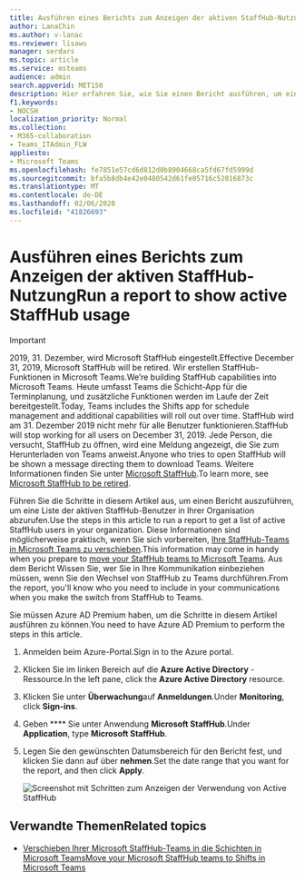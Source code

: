 ```yaml
---
title: Ausführen eines Berichts zum Anzeigen der aktiven StaffHub-Nutzung
author: LanaChin
ms.author: v-lanac
ms.reviewer: lisawu
manager: serdars
ms.topic: article
ms.service: msteams
audience: admin
search.appverid: MET150
description: Hier erfahren Sie, wie Sie einen Bericht ausführen, um eine Liste der aktiven StaffHub-Benutzer in Ihrer Organisation abzurufen.
f1.keywords:
- NOCSH
localization_priority: Normal
ms.collection:
- M365-collaboration
- Teams_ITAdmin_FLW
appliesto:
- Microsoft Teams
ms.openlocfilehash: fe7851e57cd6d812d0b8904668ca5fd67fd5999d
ms.sourcegitcommit: bfa5b8db4e42e0480542d61fe05716c52016873c
ms.translationtype: MT
ms.contentlocale: de-DE
ms.lasthandoff: 02/06/2020
ms.locfileid: "41826693"
---
```

# <a name="run-a-report-to-show-active-staffhub-usage"></a><span data-ttu-id="025ad-103">Ausführen eines Berichts zum Anzeigen der aktiven StaffHub-Nutzung</span><span class="sxs-lookup"><span data-stu-id="025ad-103">Run a report to show active StaffHub usage</span></span>

> [!IMPORTANT]
> <span data-ttu-id="025ad-104">2019, 31. Dezember, wird Microsoft StaffHub eingestellt.</span><span class="sxs-lookup"><span data-stu-id="025ad-104">Effective December 31, 2019, Microsoft StaffHub will be retired.</span></span> <span data-ttu-id="025ad-105">Wir erstellen StaffHub-Funktionen in Microsoft Teams.</span><span class="sxs-lookup"><span data-stu-id="025ad-105">We’re building StaffHub capabilities into Microsoft Teams.</span></span> <span data-ttu-id="025ad-106">Heute umfasst Teams die Schicht-App für die Terminplanung, und zusätzliche Funktionen werden im Laufe der Zeit bereitgestellt.</span><span class="sxs-lookup"><span data-stu-id="025ad-106">Today, Teams includes the Shifts app for schedule management and additional capabilities will roll out over time.</span></span> <span data-ttu-id="025ad-107">StaffHub wird am 31. Dezember 2019 nicht mehr für alle Benutzer funktionieren.</span><span class="sxs-lookup"><span data-stu-id="025ad-107">StaffHub will stop working for all users on December 31, 2019.</span></span> <span data-ttu-id="025ad-108">Jede Person, die versucht, StaffHub zu öffnen, wird eine Meldung angezeigt, die Sie zum Herunterladen von Teams anweist.</span><span class="sxs-lookup"><span data-stu-id="025ad-108">Anyone who tries to open StaffHub will be shown a message directing them to download Teams.</span></span> <span data-ttu-id="025ad-109">Weitere Informationen finden Sie unter [Microsoft StaffHub](microsoft-staffhub-to-be-retired.md).</span><span class="sxs-lookup"><span data-stu-id="025ad-109">To learn more, see [Microsoft StaffHub to be retired](microsoft-staffhub-to-be-retired.md).</span></span>  

<span data-ttu-id="025ad-110">Führen Sie die Schritte in diesem Artikel aus, um einen Bericht auszuführen, um eine Liste der aktiven StaffHub-Benutzer in Ihrer Organisation abzurufen.</span><span class="sxs-lookup"><span data-stu-id="025ad-110">Use the steps in this article to run a report to get a list of active StaffHub users in your organization.</span></span> <span data-ttu-id="025ad-111">Diese Informationen sind möglicherweise praktisch, wenn Sie sich vorbereiten, [Ihre StaffHub-Teams in Microsoft Teams zu verschieben](move-staffhub-teams-to-shifts-in-teams.md).</span><span class="sxs-lookup"><span data-stu-id="025ad-111">This information may come in handy when you prepare to [move your StaffHub teams to Microsoft Teams](move-staffhub-teams-to-shifts-in-teams.md).</span></span> <span data-ttu-id="025ad-112">Aus dem Bericht Wissen Sie, wer Sie in Ihre Kommunikation einbeziehen müssen, wenn Sie den Wechsel von StaffHub zu Teams durchführen.</span><span class="sxs-lookup"><span data-stu-id="025ad-112">From the report, you'll know who you need to include in your communications when you make the switch from StaffHub to Teams.</span></span>

<span data-ttu-id="025ad-113">Sie müssen Azure AD Premium haben, um die Schritte in diesem Artikel ausführen zu können.</span><span class="sxs-lookup"><span data-stu-id="025ad-113">You need to have Azure AD Premium to perform the steps in this article.</span></span>

1. <span data-ttu-id="025ad-114">Anmelden beim Azure-Portal.</span><span class="sxs-lookup"><span data-stu-id="025ad-114">Sign in to the Azure portal.</span></span>
2. <span data-ttu-id="025ad-115">Klicken Sie im linken Bereich auf die **Azure Active Directory** -Ressource.</span><span class="sxs-lookup"><span data-stu-id="025ad-115">In the left pane, click the **Azure Active Directory** resource.</span></span>
3. <span data-ttu-id="025ad-116">Klicken Sie unter **Überwachung**auf **Anmeldungen**.</span><span class="sxs-lookup"><span data-stu-id="025ad-116">Under **Monitoring**, click **Sign-ins**.</span></span>
4. <span data-ttu-id="025ad-117">Geben \*\*\*\* Sie unter Anwendung **Microsoft StaffHub**.</span><span class="sxs-lookup"><span data-stu-id="025ad-117">Under **Application**, type **Microsoft StaffHub**.</span></span>
5. <span data-ttu-id="025ad-118">Legen Sie den gewünschten Datumsbereich für den Bericht fest, und klicken Sie dann auf über **nehmen**.</span><span class="sxs-lookup"><span data-stu-id="025ad-118">Set the date range that you want for the report, and then click **Apply**.</span></span> 

    ![Screenshot mit Schritten zum Anzeigen der Verwendung von Active StaffHub](../../media/staffhub-active-usage-report.png)

## <a name="related-topics"></a><span data-ttu-id="025ad-120">Verwandte Themen</span><span class="sxs-lookup"><span data-stu-id="025ad-120">Related topics</span></span>

- [<span data-ttu-id="025ad-121">Verschieben Ihrer Microsoft StaffHub-Teams in die Schichten in Microsoft Teams</span><span class="sxs-lookup"><span data-stu-id="025ad-121">Move your Microsoft StaffHub teams to Shifts in Microsoft Teams</span></span>](move-staffhub-teams-to-shifts-in-teams.md)
